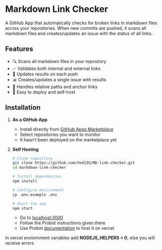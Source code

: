 # Markdown Link Checker

A GitHub App that automatically checks for broken links in markdown files across your repositories. When new commits are pushed, it scans all markdown files and creates/updates an issue with the status of all links.

## Features

- 🔍 Scans all markdown files in your repository
- ✅ Validates both internal and external links
- 🔄 Updates results on each push
- 📊 Creates/updates a single issue with results
- 🎯 Handles relative paths and anchor links
- 🚀 Easy to deploy and self-host

## Installation

1. **As a GitHub App**
   - Install directly from [GitHub Apps Marketplace](https://github.com/apps/markdown-link-checker)
   - Select repositories you want to monitor
   - It hasn't been deployed on the marketplace yet

2. **Self Hosting**
   ```sh
   # Clone repository
   git clone https://github.com/Ved235/MD-link-checker.git
   cd markdown-link-checker

   # Install dependencies
   npm install

   # Configure environment
   cp .env.example .env
   
   # Start the app
   npm start
   ```
   - Go to [localhost:3000](http://localhost:3000)
   - Follow the Probot instructions given there
   - Use Probot [documentation](https://github.com/probot/example-vercel#readme) to host it on vercel

In vercel enviornment variables add **NODEJS_HELPERS = 0**, else you will receive errors
